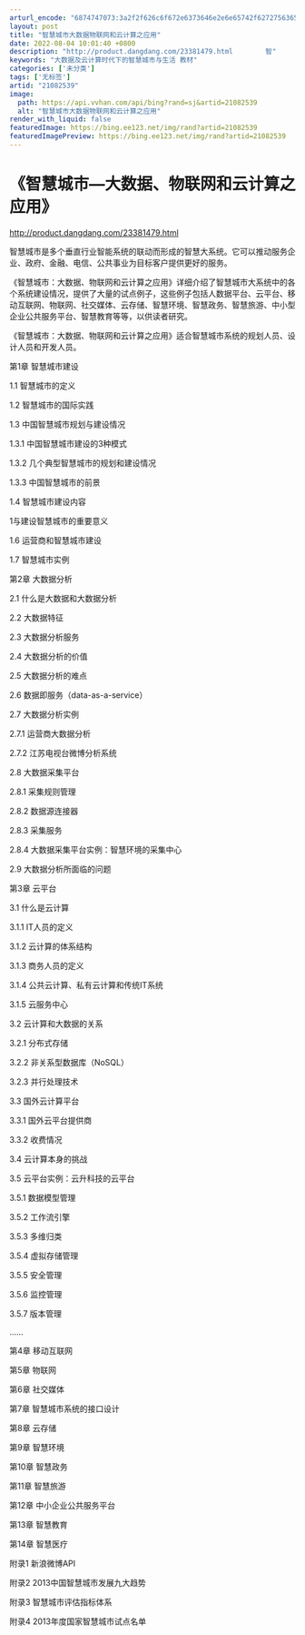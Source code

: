 ```yaml
---
arturl_encode: "6874747073:3a2f2f626c6f672e6373646e2e6e65742f6272756365786961:2f61727469636c652f64657461696c732f3231303832353339"
layout: post
title: "智慧城市大数据物联网和云计算之应用"
date: 2022-08-04 10:01:40 +0800
description: "http://product.dangdang.com/23381479.html        智"
keywords: "大数据及云计算时代下的智慧城市与生活 教材"
categories: ['未分类']
tags: ['无标签']
artid: "21082539"
image:
  path: https://api.vvhan.com/api/bing?rand=sj&artid=21082539
  alt: "智慧城市大数据物联网和云计算之应用"
render_with_liquid: false
featuredImage: https://bing.ee123.net/img/rand?artid=21082539
featuredImagePreview: https://bing.ee123.net/img/rand?artid=21082539
---
```


# 《智慧城市—大数据、物联网和云计算之应用》

http://product.dangdang.com/23381479.html

智慧城市是多个垂直行业智能系统的联动而形成的智慧大系统。它可以推动服务企业、政府、金融、电信、公共事业为目标客户提供更好的服务。
  
《智慧城市：大数据、物联网和云计算之应用》详细介绍了智慧城市大系统中的各个系统建设情况，提供了大量的试点例子，这些例子包括人数据平台、云平台、移动互联网、物联网、社交媒体、云存储、智慧环境、智慧政务、智慧旅游、中小型企业公共服务平台、智慧教育等等，以供读者研究。
  
《智慧城市：大数据、物联网和云计算之应用》适合智慧城市系统的规划人员、设计人员和开发人员。

第1章 智慧城市建设
  
1.1 智慧城市的定义
  
1.2 智慧城市的国际实践
  
1.3 中国智慧城市规划与建设情况
  
1.3.1 中国智慧城市建设的3种模式
  
1.3.2 几个典型智慧城市的规划和建设情况
  
1.3.3 中国智慧城市的前景
  
1.4 智慧城市建设内容
  
1与建设智慧城市的重要意义
  
1.6 运营商和智慧城市建设
  
1.7 智慧城市实例
  
  
第2章 大数据分析
  
2.1 什么是大数据和大数据分析
  
2.2 大数据特征
  
2.3 大数据分析服务
  
2.4 大数据分析的价值
  
2.5 大数据分析的难点
  
2.6 数据即服务（data-as-a-service）
  
2.7 大数据分析实例
  
2.7.1 运营商大数据分析
  
2.7.2 江苏电视台微博分析系统
  
2.8 大数据采集平台
  
2.8.1 采集规则管理
  
2.8.2 数据源连接器
  
2.8.3 采集服务
  
2.8.4 大数据采集平台实例：智慧环境的采集中心
  
2.9 大数据分析所面临的问题
  
  
第3章 云平台
  
3.1 什么是云计算
  
3.1.1 IT人员的定义
  
3.1.2 云计算的体系结构
  
3.1.3 商务人员的定义
  
3.1.4 公共云计算、私有云计算和传统IT系统
  
3.1.5 云服务中心
  
3.2 云计算和大数据的关系
  
3.2.1 分布式存储
  
3.2.2 非关系型数据库（NoSQL）
  
3.2.3 并行处理技术
  
3.3 国外云计算平台
  
3.3.1 国外云平台提供商
  
3.3.2 收费情况
  
3.4 云计算本身的挑战
  
3.5 云平台实例：云升科技的云平台
  
3.5.1 数据模型管理
  
3.5.2 工作流引擎
  
3.5.3 多维归类
  
3.5.4 虚拟存储管理
  
3.5.5 安全管理
  
3.5.6 监控管理
  
3.5.7 版本管理
  
……
  
第4章 移动互联网
  
第5章 物联网
  
第6章 社交媒体
  
第7章 智慧城市系统的接口设计
  
第8章 云存储
  
第9章 智慧环境
  
第10章 智慧政务
  
第11章 智慧旅游
  
第12章 中小企业公共服务平台
  
第13章 智慧教育
  
第14章 智慧医疗
  
附录1 新浪微博API
  
附录2 2013中国智慧城市发展九大趋势
  
附录3 智慧城市评估指标体系
  
附录4 2013年度国家智慧城市试点名单